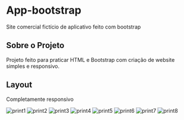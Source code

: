 # App-bootstrap
Site comercial fictício de aplicativo feito com bootstrap

## Sobre o Projeto
 Projeto feito para praticar HTML e Bootstrap com criação de website simples e responsivo.
 
 ## Layout
 
 Completamente responsivo
 
![print1](https://user-images.githubusercontent.com/112594906/234086417-add86b88-4378-49e2-a8bb-f37fe2dc17c8.png)
![print2](https://user-images.githubusercontent.com/112594906/234086420-f5f3bc0a-b9e4-4a20-b50a-cb14151795b9.png)
![print3](https://user-images.githubusercontent.com/112594906/234086426-affa0636-970c-4106-b135-b388957eaa3d.png)
![print4](https://user-images.githubusercontent.com/112594906/234086429-61df890c-db98-4418-8484-624b937e8a90.png)
![print5](https://user-images.githubusercontent.com/112594906/234086433-ef1160b8-3f3a-47a9-97d0-bb423735cd74.png)
![print6](https://user-images.githubusercontent.com/112594906/234086437-d68104e3-2b99-42bb-a0dd-a33d59efb4ef.png)
![print7](https://user-images.githubusercontent.com/112594906/234086443-02c83c15-e6ae-4ff1-80b7-c99534750511.png)
![print8](https://user-images.githubusercontent.com/112594906/234086447-f723bb54-52d8-46cf-a8ba-34a860b0c8d7.png)
